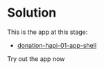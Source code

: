 # Solution

This is the app at this stage:

- [donation-hapi-01-app-shell](https://github.com/wit-hdip-comp-sci-2023/full-stack-1-2022/tree/main/prj/donation/hapi/donation-hapi-01-app-shell)

Try out the app now
